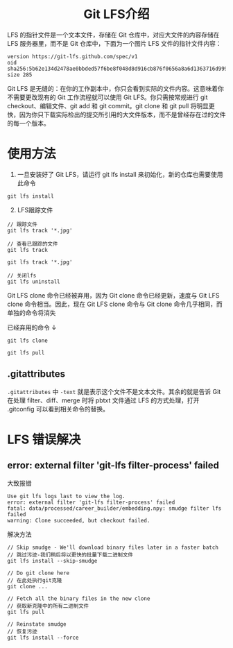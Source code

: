 # <center>Git LFS介绍</center>
LFS 的指针文件是一个文本文件，存储在 Git 仓库中，对应大文件的内容存储在 LFS 服务器里，而不是 Git 仓库中，下面为一个图片 LFS 文件的指针文件内容：

~~~
version https://git-lfs.github.com/spec/v1
oid sha256:5b62e134d2478ae0bbded57f6be8f048d8d916cb876f0656a8a6d1363716d999
size 285
~~~

Git LFS 是无缝的：在你的工作副本中，你只会看到实际的文件内容。这意味着你不需要更改现有的 Git 工作流程就可以使用 Git LFS。你只需按常规进行 git checkout、编辑文件、git add 和 git commit。git clone 和 git pull 将明显更快，因为你只下载实际检出的提交所引用的大文件版本，而不是曾经存在过的文件的每一个版本。

# 使用方法

1. 一旦安装好了 Git LFS，请运行 git lfs install 来初始化，新的仓库也需要使用此命令
~~~shell
git lfs install
~~~

2. LFS跟踪文件
~~~shell
// 跟踪文件
git lfs track '*.jpg'

// 查看已跟踪的文件
git lfs track

git lfs track '*.jpg'

// 关闭lfs
git lfs uninstall
~~~


Git LFS clone 命令已经被弃用，因为 Git clone 命令已经更新，速度与 Git LFS clone 命令相当。因此，现在 Git LFS clone 命令与 Git clone 命令几乎相同，而单独的命令将消失

已经弃用的命令 ↓
~~~shell
git lfs clone

git lfs pull
~~~

## .gitattributes
`.gitattributes` 中 `-text` 就是表示这个文件不是文本文件。其余的就是告诉 Git 在处理 filter、diff、merge 时将 pbtxt 文件通过 LFS 的方式处理，打开 .gitconfig 可以看到相关命令的替换。

# LFS 错误解决

##  error: external filter 'git-lfs filter-process' failed

大致报错

```
Use git lfs logs last to view the log.
error: external filter 'git-lfs filter-process' failed
fatal: data/processed/career_builder/embedding.npy: smudge filter lfs failed
warning: Clone succeeded, but checkout failed.
```

解决方法

```
// Skip smudge - We'll download binary files later in a faster batch
// 跳过污迹-我们稍后将以更快的批量下载二进制文件
git lfs install --skip-smudge

// Do git clone here
// 在此处执行git克隆
git clone ...

// Fetch all the binary files in the new clone
// 获取新克隆中的所有二进制文件
git lfs pull

// Reinstate smudge
// 恢复污迹
git lfs install --force
```